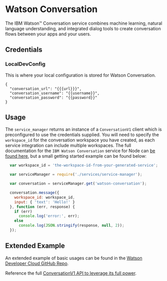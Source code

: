 # Watson Conversation

The IBM Watson™ Conversation service combines machine learning, natural language understanding, and integrated dialog tools to create conversation flows between your apps and your users.

##  Credentials

###  LocalDevConfig

This is where your local configuration is stored for Watson Conversation.
```
{
  "conversation_url": "{{{url}}}",
  "conversation_username": "{{username}}",
  "conversation_password": "{{password}}"
}
```

## Usage

The `service_manager` returns an instance of a `ConversationV1` client which is preconfigured to use the credentials supplied. You will need to specify the `workspace_id` for the conversation workspace you have created, as each service integration can include multiple workspaces. The full documentation for the `IBM Watson Conversation` service for Node can [be found here](https://www.ibm.com/watson/developercloud/conversation/api/v1/?node),
but a small getting started example can be found below:

```javascript
  var workspace_id = 'the-workspace-id-from-your-generated-service';

  var serviceManager = require('./services/service-manager');

  var conversation = serviceManager.get('watson-conversation');

  conversation.message({
    workspace_id: workspace_id,
    input: { 'text': 'Hello!' }
  }, function (err, response) {
    if (err)
      console.log('error:', err);
    else
      console.log(JSON.stringify(response, null, 2));
  });
```

## Extended Example

An extended example of basic usages can be found in the [Watson Developer Cloud GitHub Repo](https://github.com/watson-developer-cloud/node-sdk/blob/master/examples/conversation.v1.js).

Reference the full [ConversationV1 API to leverage its full power](https://www.ibm.com/watson/developercloud/conversation/api/v1/?node).
